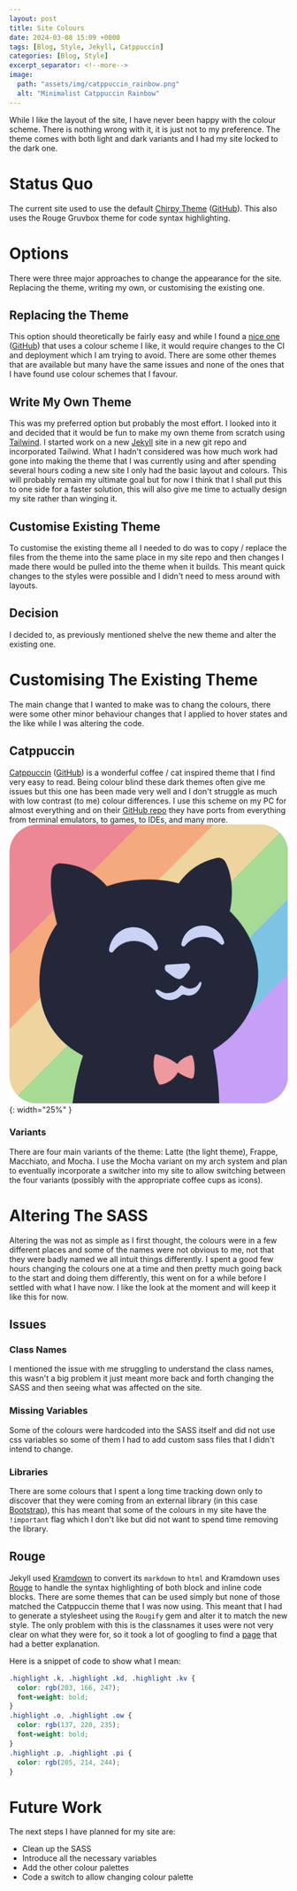 ```yaml
---
layout: post
title: Site Colours
date: 2024-03-08 15:09 +0000
tags: [Blog, Style, Jekyll, Catppuccin]
categories: [Blog, Style]
excerpt_separator: <!--more-->
image:
  path: "assets/img/catppuccin_rainbow.png"
  alt: "Minimalist Catppuccin Rainbow"
---
```


While I like the layout of the site, I have never been happy with the colour scheme. There is nothing wrong with it, it is just not to my preference. The theme comes with both light and dark variants and I had my site locked to the dark one.

# Status Quo
The current site used to use the default [Chirpy Theme](https://chirpy.cotes.page/) ([GitHub](https://github.com/cotes2020/jekyll-theme-chirpy)). This also uses the Rouge Gruvbox theme for code syntax highlighting.

# Options
There were three major approaches to change the appearance for the site. Replacing the theme, writing my own, or customising the existing one.

## Replacing the Theme
This option should theoretically be fairly easy and while I found a [nice one](https://hynduf.github.io/) ([GitHub](https://github.com/HynDuf/hynduf.github.io)) that uses a colour scheme I like, it would require changes to the CI and deployment which I am trying to avoid. There are some other themes that are available but many have the same issues and none of the ones that I have found use colour schemes that I favour.

## Write My Own Theme
This was my preferred option but probably the most effort. I looked into it and decided that it would be fun to make my own theme from scratch using [Tailwind](https://tailwindcss.com/). I started work on a new [Jekyll](https://jekyllrb.com/) site in a new git repo and incorporated Tailwind. What I hadn't considered was how much work had gone into making the theme that I was currently using and after spending several hours coding a new site I only had the basic layout and colours. This will probably remain my ultimate goal but for now I think that I shall put this to one side for a faster solution, this will also give me time to actually design my site rather than winging it.

## Customise Existing Theme
To customise the existing theme all I needed to do was to copy / replace the files from the theme into the same place in my site repo and then changes I made there would be pulled into the theme when it builds. This meant quick changes to the styles were possible and I didn't need to mess around with layouts.

## Decision
I decided to, as previously mentioned shelve the new theme and alter the existing one.

# Customising The Existing Theme
The main change that I wanted to make was to chang the colours, there were some other minor behaviour changes that I applied to hover states and the like while I was altering the code.

## Catppuccin
[Catppuccin](https://catppuccin-website.vercel.app/) ([GitHub](https://github.com/catppuccin/catppuccin)) is a wonderful coffee / cat inspired theme that I find very easy to read. Being colour blind these dark themes often give me issues but this one has been made very well and I don't struggle as much with low contrast (to me) colour differences. I use this scheme on my PC for almost everything and on their [GitHub repo](https://github.com/catppuccin/catppuccin) they have ports from everything from terminal emulators, to games, to IDEs, and many more.
![Catppuccin logo](/assets/img/macchiato_squircle.png){: width="25%" }

### Variants
There are four main variants of the theme: Latte (the light theme), Frappe, Macchiato, and Mocha. I use the Mocha variant on my arch system and plan to eventually incorporate a switcher into my site to allow switching between the four variants (possibly with the appropriate coffee cups as icons).

# Altering The SASS
Altering the was not as simple as I first thought, the colours were in a few different places and some of the names were not obvious to me, not that they were badly named we all intuit things differently. I spent a good few hours changing the colours one at a time and then pretty much going back to the start and doing them differently, this went on for a while before I settled with what I have now. I like the look at the moment and will keep it like this for now.

## Issues
### Class Names
I mentioned the issue with me struggling to understand the class names, this wasn't a big problem it just meant more back and forth changing the SASS and then seeing what was affected on the site.

### Missing Variables
Some of the colours were hardcoded into the SASS itself and did not use css variables so some of them I had to add custom sass files that I didn't intend to change.

### Libraries
There are some colours that I spent a long time tracking down only to discover that they were coming from an external library (in this case [Bootstrap](https://getbootstrap.com/)), this has meant that some of the colours in my site have the `!important` flag which I don't like but did not want to spend time removing the library.

## Rouge
Jekyll used [Kramdown](https://kramdown.gettalong.org/) to convert its `markdown` to `html` and Kramdown uses [Rouge](https://rouge.jneen.net/) to handle the syntax highlighting of both block and inline code blocks. There are some themes that can be used simply but none of those matched the Catppuccin theme that I was now using. This meant that I had to generate a stylesheet using the `Rougify` gem and alter it to match the new style. The only problem with this is the classnames it uses were not very clear on what they were for, so it took a lot of googling to find a [page](https://github.com/rouge-ruby/rouge/blob/master/lib/rouge/token.rb#L75) that had a better explanation.

Here is a snippet of code to show what I mean:
```scss
.highlight .k, .highlight .kd, .highlight .kv {
  color: rgb(203, 166, 247);
  font-weight: bold;
}
.highlight .o, .highlight .ow {
  color: rgb(137, 220, 235);
  font-weight: bold;
}
.highlight .p, .highlight .pi {
  color: rgb(205, 214, 244);
}
```

# Future Work
The next steps I have planned for my site are:
- Clean up the SASS
- Introduce all the necessary variables
- Add the other colour palettes
- Code a switch to allow changing colour palette
